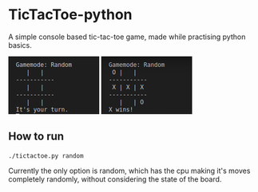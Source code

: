 # TicTacToe-python
A simple console based tic-tac-toe game, made while practising python basics.

![empty-tic-tac-toe-board](https://github.com/salahadawi/TicTacToe-python/blob/master/images/tic-tac-toe-empty.png)
![x-wins-tic-tac-toe-board](https://github.com/salahadawi/TicTacToe-python/blob/master/images/tic-tac-toe-x-wins.png)

## How to run
```
./tictactoe.py random
```

Currently the only option is random, which has the cpu making it's moves completely randomly, without considering the state of the board.
